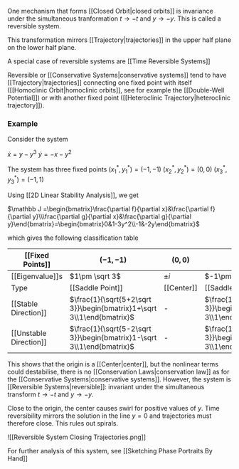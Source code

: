 One mechanism that forms [[Closed Orbit|closed orbits]] is invariance under the simultaneous tranformation $t\rightarrow -t$ and $y\rightarrow -y$. 
This is called a reversible system.

This transformation mirrors [[Trajectory|trajectories]] in the upper half plane on the lower half plane. 

A special case of reversible systems are [[Time Reversible Systems]]

Reversible or [[Conservative Systems|conservative systems]] tend to have [[Trajectory|trajectories]] connecting one fixed point with itself ([[Homoclinic Orbit|homoclinic orbits]], see for example the [[Double-Well Potential]]) or with another fixed point ([[Heteroclinic Trajectory|heteroclinic trajectory]]).

### Example

Consider the system

$\dot x = y-y^3$
$\dot y = -x-y^2$

The system has three fixed points
$(x_1^*,y_1^*)=(-1,-1)$
$(x_2^*,y_2^*)=(0,0)$
$(x_3^*,y_3^*)=(-1,1)$

Using [[2D Linear Stability Analysis]], we get 

$\mathbb J =\begin{bmatrix}\frac{\partial f}{\partial x}&\frac{\partial f}{\partial y}\\\frac{\partial g}{\partial x}&\frac{\partial g}{\partial y}\end{bmatrix}=\begin{bmatrix}0&1-3y^2\\-1&-2y\end{bmatrix}$

which gives the following classification table


|[[Fixed Points]]|$(-1,-1)$|$(0,0)$|$(-1,1)$|
|----|----|----|----|
|[[Eigenvalue]]s|$1\pm \sqrt 3$|$\pm i$|$-1\pm \sqrt 3$|
|Type|[[Saddle Point]]|[[Center]]|[[Saddle Point]]|
|[[Stable Direction]]|$\frac{1}{\sqrt{5+2\sqrt 3}}\begin{bmatrix}1+\sqrt 3\\1\end{bmatrix}$|-|$\frac{1}{\sqrt{5-2\sqrt 3}}\begin{bmatrix}-1+\sqrt 3\\1\end{bmatrix}$|
|[[Unstable Direction]]|$\frac{1}{\sqrt{5-2\sqrt 3}}\begin{bmatrix}1-\sqrt 3\\1\end{bmatrix}$|-|$\frac{1}{\sqrt{5+2\sqrt 3}}\begin{bmatrix}-1-\sqrt 3\\1\end{bmatrix}$|

This shows that the origin is a [[Center|center]], but the nonlinear terms could destabilise, there is no [[Conservation Laws|conservation law]] as for the [[Conservative Systems|conservative systems]]. However, the system is [[Reversible Systems|reversible]]: invariant under the simultaneous transform $t\rightarrow -t$ and $y\rightarrow -y$.

Close to the origin, the center causes swirl for positive values of $y$. Time reversibility mirrors the solution in the line $y=0$ and trajectories must therefore close. This rules out spirals. 

![[Reversible System Closing Trajectories.png]]

For further analysis of this system, see [[Sketching Phase Portraits By Hand]]